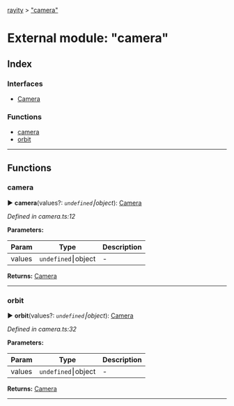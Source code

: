 [rayity](../README.md) > ["camera"](../modules/_camera_.md)



# External module: "camera"

## Index

### Interfaces

* [Camera](../interfaces/_camera_.camera.md)


### Functions

* [camera](_camera_.md#camera-1)
* [orbit](_camera_.md#orbit)



---
## Functions
<a id="camera-1"></a>

###  camera

► **camera**(values?: *`undefined`⎮object*): [Camera](../interfaces/_camera_.camera.md)




*Defined in camera.ts:12*



**Parameters:**

| Param | Type | Description |
| ------ | ------ | ------ |
| values | `undefined`⎮object   |  - |





**Returns:** [Camera](../interfaces/_camera_.camera.md)





___

<a id="orbit"></a>

###  orbit

► **orbit**(values?: *`undefined`⎮object*): [Camera](../interfaces/_camera_.camera.md)




*Defined in camera.ts:32*



**Parameters:**

| Param | Type | Description |
| ------ | ------ | ------ |
| values | `undefined`⎮object   |  - |





**Returns:** [Camera](../interfaces/_camera_.camera.md)





___


